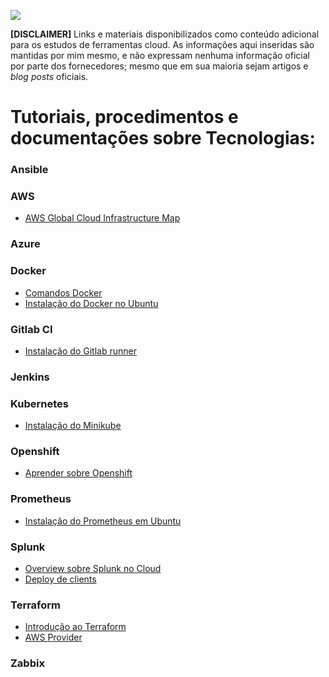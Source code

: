 ![](https://blogdolopez.files.wordpress.com/2019/05/aws-tc_resize.jpg)

**[DISCLAIMER]** Links e materiais disponibilizados como conteúdo adicional para os estudos de ferramentas cloud. As informações aqui inseridas são mantidas por mim mesmo, e não expressam nenhuma informação oficial por parte dos fornecedores; mesmo que em sua maioria sejam artigos e _blog posts_ oficiais.

# Tutoriais, procedimentos e documentações sobre Tecnologias:

### Ansible

### AWS

* [AWS Global Cloud Infrastructure Map](https://infrastructure.aws/)

### Azure

### Docker

* [Comandos Docker](https://woliveiras.com.br/posts/comandos-mais-utilizados-no-docker/)
* [Instalação do Docker no Ubuntu](https://www.hostinger.com.br/tutoriais/install-docker-ubuntu)

### Gitlab CI

* [Instalação do Gitlab runner](https://docs.gitlab.com/runner/install/linux-manually.html)

### Jenkins

### Kubernetes

* [Instalação do Minikube](https://kubernetes.io/docs/tasks/tools/install-minikube/)

### Openshift

* [Aprender sobre Openshift](https://learn.openshift.com/introduction)

### Prometheus

* [Instalação do Prometheus em Ubuntu](https://linoxide.com/linux-how-to/install-prometheus-ubuntu/)

### Splunk

* [Overview sobre Splunk no Cloud](http://docs.splunk.com/Documentation/SplunkCloud/7.0.2/User/DataSplunkCloudcanindex)
* [Deploy de clients](http://docs.splunk.com/Documentation/Splunk/7.2.0/Updating/Configuredeploymentclients)

### Terraform

* [Introdução ao Terraform](https://medium.com/@igordcsouza/terraform-uma-pequena-introdu%C3%A7%C3%A3o-eae86f22db55)
* [AWS Provider](https://www.terraform.io/docs/providers/aws/d/instances.html)

### Zabbix
